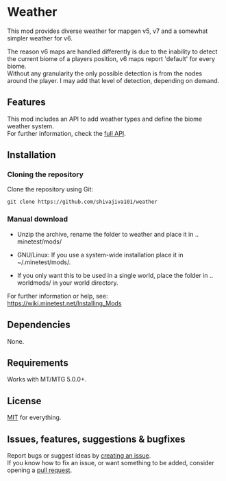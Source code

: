 # Weather
This mod provides diverse weather for mapgen v5, v7 and a somewhat simpler weather for v6.

The reason v6 maps are handled differently is due to the inability to detect the current biome of a players position, v6 maps report 'default' for every biome.  
Without any granularity the only possible detection is from the nodes around the player. I may add that level of detection, depending on demand.

## Features
This mod includes an API to add weather types and define the biome weather system.  
For further information, check the [full API](/api.md).

## Installation

### Cloning the repository
Clone the repository using Git:  
```
git clone https://github.com/shivajiva101/weather
```

### Manual download

- Unzip the archive, rename the folder to weather and
place it in .. minetest/mods/

- GNU/Linux: If you use a system-wide installation place
    it in ~/.minetest/mods/.

- If you only want this to be used in a single world, place
    the folder in .. worldmods/ in your world directory.

For further information or help, see:  
https://wiki.minetest.net/Installing_Mods

## Dependencies
None.

## Requirements
Works with MT/MTG 5.0.0+.

## License
[MIT](https://github.com/shivajiva101/weather/LICENSE) for everything.

## Issues, features, suggestions & bugfixes
Report bugs or suggest ideas by [creating an issue](https://github.com/shivajiva101/weather/issues/new).   
If you know how to fix an issue, or want something to be added, consider opening a [pull request](https://github.com/shivajiva101/weather/compare).